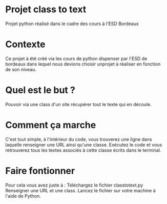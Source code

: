 # Projet class to text
Projet python réalisé dans le cadre des cours à l'ESD Bordeaux


# Contexte
Ce projet à été créé via les cours de python dispenser par l'ESD de bordeaux dans lequel nous devions choisir unprojet à réaliser en fonction de son niveau.

# Quel est le but ?
Pouvoir via une class d'un site récupérer tout le texte qui en découle.

# Comment ça marche
C'est tout simple, à l'intérieur du code, vous trouverez une ligne dans laquelle renseigner une URL ainsi qu'une classe. Exécutez le code et vous retrouverez tous les textes associés à cette classe écrits dans le terminal.



# Faire fontionner
Pour cela vous avez juste à :
Téléchargez le fichier classtotext.py
Renseigner une URL et une class.
Lancez le fichier sur votre machine à l'aide de Python.
